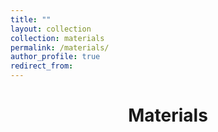 ```yaml
---
title: ""
layout: collection
collection: materials
permalink: /materials/
author_profile: true
redirect_from:
---
```


<p> <center> <h1>Materials</h1> </center> </p> <br>

